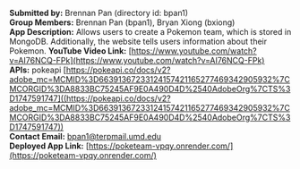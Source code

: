 **Submitted by:** Brennan Pan (directory id: bpan1)  
**Group Members:** Brennan Pan (bpan1), Bryan Xiong (bxiong)  
**App Description:** Allows users to create a Pokemon team, which is stored in MongoDB. Additionally, the website tells users information about their Pokemon. 
**YouTube Video Link:** [https://www.youtube.com/watch?v=AI76NCQ-FPk](https://www.youtube.com/watch?v=AI76NCQ-FPk)  
**APIs:** pokeapi [https://pokeapi.co/docs/v2?adobe_mc=MCMID%3D66391367233124157421165277469342905932%7CMCORGID%3DA8833BC75245AF9E0A490D4D%2540AdobeOrg%7CTS%3D1747591747]((https://pokeapi.co/docs/v2?adobe_mc=MCMID%3D66391367233124157421165277469342905932%7CMCORGID%3DA8833BC75245AF9E0A490D4D%2540AdobeOrg%7CTS%3D1747591747))  
**Contact Email:** bpan1@terpmail.umd.edu  
**Deployed App Link:** [https://poketeam-vpqy.onrender.com/](https://poketeam-vpqy.onrender.com/)
